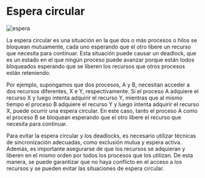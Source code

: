 # Espera circular

![espera](https://i.imgur.com/8vWrNMo.png)

La espera circular es una situación en la que dos o más procesos o hilos se bloquean mutuamente, cada uno esperando que el otro libere un recurso que necesita para continuar. Esta situación puede causar un deadlock, que es un estado en el que ningún proceso puede avanzar porque están todos bloqueados esperando que se liberen los recursos que otros procesos están reteniendo.

Por ejemplo, supongamos que dos procesos, A y B, necesitan acceder a dos recursos diferentes, X e Y, respectivamente. Si el proceso A adquiere el recurso X y luego intenta adquirir el recurso Y, mientras que al mismo tiempo el proceso B adquiere el recurso Y y luego intenta adquirir el recurso X, puede ocurrir una espera circular. En este caso, tanto el proceso A como el proceso B se bloquean esperando que el otro libere el recurso que necesita para continuar.

Para evitar la espera circular y los deadlocks, es necesario utilizar técnicas de sincronización adecuadas, como exclusión mutua y espera activa. Además, es importante asegurarse de que los recursos se adquieran y liberen en el mismo orden por todos los procesos que los utilizan. De esta manera, se puede garantizar que no haya conflicto en el acceso a los recursos y se pueden evitar las situaciones de espera circular.
